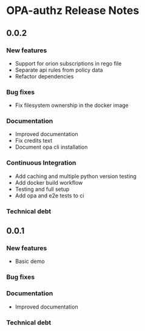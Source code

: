 # OPA-authz Release Notes

## 0.0.2

### New features

- Support for orion subscriptions in rego file
- Separate api rules from policy data
- Refactor dependencies

### Bug fixes

- Fix filesystem ownership in the docker image

### Documentation

- Improved documentation
- Fix credits text
- Document opa cli installation

### Continuous Integration

- Add caching and multiple python version testing
- Add docker build workflow
- Testing and full setup
- Add opa and e2e tests to ci

### Technical debt

## 0.0.1

### New features

- Basic demo

### Bug fixes

### Documentation

- Improved documentation

### Technical debt
